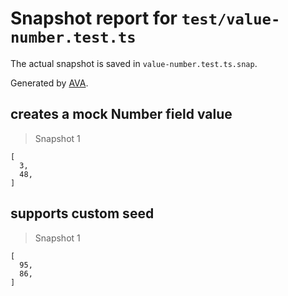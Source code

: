 # Snapshot report for `test/value-number.test.ts`

The actual snapshot is saved in `value-number.test.ts.snap`.

Generated by [AVA](https://avajs.dev).

## creates a mock Number field value

> Snapshot 1

    [
      3,
      48,
    ]

## supports custom seed

> Snapshot 1

    [
      95,
      86,
    ]
